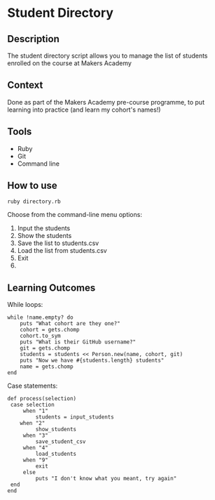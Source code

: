 Student Directory
=================

## Description

The student directory script allows you to manage the list of students enrolled on the course at Makers Academy

## Context

Done as part of the Makers Academy pre-course programme, to put learning into practice (and learn my cohort's names!)

## Tools

* Ruby
* Git
* Command line

## How to use

 ```shell
 ruby directory.rb
 ```
 
Choose from the command-line menu options:
 
1. Input the students
2. Show the students
3. Save the list to students.csv
4. Load the list from students.csv
9. Exit
10. 


## Learning Outcomes

While loops:


	while !name.empty? do
		puts "What cohort are they one?"
		cohort = gets.chomp
		cohort.to_sym
		puts "What is their GitHub username?"
		git = gets.chomp
		students = students << Person.new(name, cohort, git)
		puts "Now we have #{students.length} students"
		name = gets.chomp
	end


Case statements:
	
	
	def process(selection)
	 case selection
		 when "1" 
			 students = input_students
	 	when "2"
			 show_students
		 when "3"
			 save_student_csv
		 when "4"
			 load_students
		 when "9"
			 exit
		 else
			 puts "I don't know what you meant, try again"
	 end
	end




